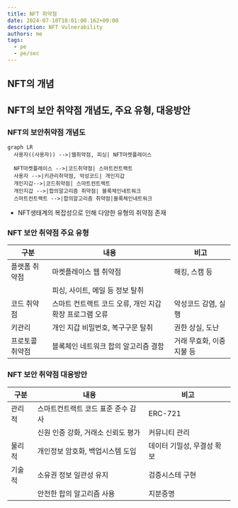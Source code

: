 ```yaml
---
title: NFT 취약점
date: 2024-07-10T18:01:00.162+09:00
description: NFT Vulnerability
authors: me
tags:
  - pe
  - pe/sec 
---
```


## NFT의 개념

## NFT의 보안 취약점 개념도, 주요 유형, 대응방안

### NFT의 보안취약점 개념도

```mermaid
graph LR
  사용자((사용자)) -->|웹취약점, 피싱| NFT마켓플레이스

  NFT마켓플레이스 -->|코드취약점| 스마트컨트랙트
  사용자 -->|키관리취약점, 악성코드| 개인지갑
  개인지갑-->|코드취약점| 스마트컨트랙트
  개인지갑 -->|합의알고리즘 취약점| 블록체인네트워크
  스마트컨트랙트 -->|합의알고리즘 취약점|블록체인네트워크
```

- NFT생태계의 복잡성으로 인해 다양한 유형의 취약점 존재

### NFT 보안 취약점 주요 유형

| 구분 | 내용 | 비고 |
| --- | --- | --- |
| 플랫폼 취약점 | 마켓플레이스 웹 취약점 | 해킹, 스캠 등 |
| | 피싱, 사이트, 메일 등 정보 탈취 | |
| 코드 취약점 | 스마트 컨트랙트 코드 오류, 개인 지갑 확장 프로그램 오류 | 악성코드 감염, 실행 |
| 키관리 | 개인 지갑 비밀번호, 복구구문 탈취 | 권한 상실, 도난 |
| 프로토콜 취약점 | 블록체인 네트워크 합의 알고리즘 결함 | 거래 무효화, 이중 지불 등 |

### NFT 보안 취약점 대응방안

| 구분 | 내용 | 비고 |
| --- | --- | --- |
| 관리적 | 스마트컨트랙트 코드 표준 준수 감사 | ERC-721 |
| | 신원 인증 강화, 거래소 신뢰도 평가 | 커뮤니티 관리 |
| 물리적 | 개인정보 암호화, 백업시스템 도입 | 데이터 기밀성, 무결성 확보 |
| 기술적 | 소유권 정보 일관성 유지 | 검증시스테 구현 |
| | 안전한 합의 알고리즘 사용 | 지분증명 |
